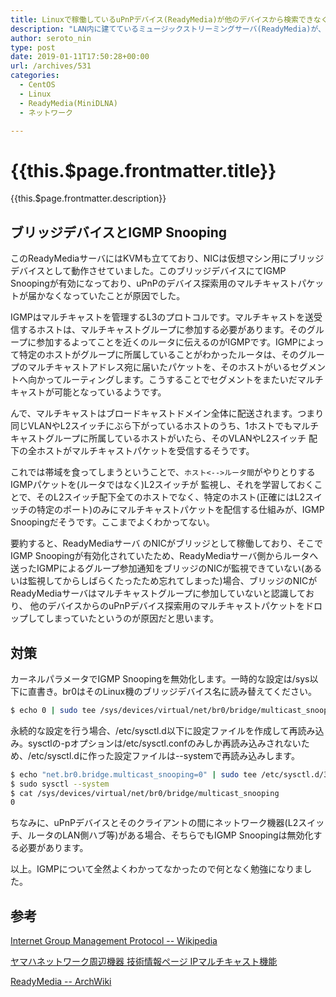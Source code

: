 ```yaml
---
title: Linuxで稼働しているuPnPデバイス(ReadyMedia)が他のデバイスから検索できなくなった件とその対処法
description: "LAN内に建てているミュージックストリーミングサーバ(ReadyMedia)が、なんかいつの間にかデバイスとして探索できなくなっていて困っていました。IPアドレス/ポート番号を直打ちすればReadyMediaのコンテンツへアクセスはできるのですが、どうもuPnPによるデバイスの探索のみがうまくいっていないようでした。やっと原因がわかったのでメモしておきます。"
author: seroto_nin
type: post
date: 2019-01-11T17:50:28+00:00
url: /archives/531
categories:
  - CentOS
  - Linux
  - ReadyMedia(MiniDLNA)
  - ネットワーク

---
```

# {{this.$page.frontmatter.title}}

<CategoriesAndDate/>

{{this.$page.frontmatter.description}}

<!--more-->

## ブリッジデバイスとIGMP Snooping

このReadyMediaサーバにはKVMも立てており、NICは仮想マシン用にブリッジデバイスとして動作させていました。このブリッジデバイスにてIGMP Snoopingが有効になっており、uPnPのデバイス探索用のマルチキャストパケットが届かなくなっていたことが原因でした。

IGMPはマルチキャストを管理するL3のプロトコルです。マルチキャストを送受信するホストは、マルチキャストグループに参加する必要があります。そのグループに参加するよってことを近くのルータに伝えるのがIGMPです。IGMPによって特定のホストがグループに所属していることがわかったルータは、そのグループのマルチキャストアドレス宛に届いたパケットを、そのホストがいるセグメントへ向かってルーティングします。こうすることでセグメントをまたいだマルチキャストが可能となっているようです。

んで、マルチキャストはブロードキャストドメイン全体に配送されます。つまり同じVLANやL2スイッチにぶら下がっているホストのうち、1ホストでもマルチキャストグループに所属しているホストがいたら、そのVLANやL2スイッチ 配下の全ホストがマルチキャストパケットを受信するそうです。

これでは帯域を食ってしまうということで、`ホスト<-->ルータ間`がやりとりするIGMPパケットを(ルータではなく)L2スイッチが 監視し、それを学習しておくことで、そのL2スイッチ配下全てのホストでなく、特定のホスト(正確にはL2スイッチの特定のポート)のみにマルチキャストパケットを配信する仕組みが、IGMP Snoopingだそうです。ここまでよくわかってない。

要約すると、ReadyMediaサーバ のNICがブリッジとして稼働しており、そこでIGMP Snoopingが有効化されていたため、ReadyMediaサーバ側からルータへ送ったIGMPによるグループ参加通知をブリッジのNICが監視できていない(あるいは監視してからしばらくたったため忘れてしまった)場合、ブリッジのNICがReadyMediaサーバはマルチキャストグループに参加していないと認識しており、 他のデバイスからのuPnPデバイス探索用のマルチキャストパケットをドロップしてしまっていたというのが原因だと思います。

## 対策

カーネルパラメータでIGMP Snoopingを無効化します。一時的な設定は/sys以下に直書き。br0はそのLinux機のブリッジデバイス名に読み替えてください。

```bash
$ echo 0 | sudo tee /sys/devices/virtual/net/br0/bridge/multicast_snooping
```

永続的な設定を行う場合、/etc/sysctl.d以下に設定ファイルを作成して再読み込み。sysctlの-pオプションは/etc/sysctl.confのみしか再読み込みされないため、/etc/sysctl.dに作った設定ファイルは--systemで再読み込みします。

```bash
$ echo "net.br0.bridge.multicast_snooping=0" | sudo tee /etc/sysctl.d/35-minidlna_no_snoop.conf
$ sudo sysctl --system
$ cat /sys/devices/virtual/net/br0/bridge/multicast_snooping
0
```

ちなみに、uPnPデバイスとそのクライアントの間にネットワーク機器(L2スイッチ、ルータのLAN側ハブ等)がある場合、そちらでもIGMP Snoopingは無効化する必要があります。

以上。IGMPについて全然よくわかってなかったので何となく勉強になりました。

## 参考

[Internet Group Management Protocol -- Wikipedia][1]

[ヤマハネットワーク周辺機器 技術情報ページ IPマルチキャスト機能][2]

[ReadyMedia -- ArchWiki][3]

 [1]: https://ja.m.wikipedia.org/wiki/Internet_Group_Management_Protocol
 [2]: http://www.rtpro.yamaha.co.jp/SW/docs/swx2300/Rev_2_00_10/IP_mcast/IGMP.html?rev=2.00.10&category=ipmcast
 [3]: https://wiki.archlinux.jp/index.php/ReadyMedia
